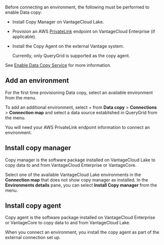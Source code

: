 Before connecting an environment, the following must be performed to enable Data copy:

-   Install Copy Manager on VantageCloud Lake.


-   Provision an AWS [PrivateLink](dvp1707442265467.md) endpoint on VantageCloud Enterprise (if applicable).


-   Install the Copy Agent on the external Vantage system.

    Currently, only QueryGrid is supported as the copy agent.


See [Enable Data Copy Service](https://docs.teradata.com/access/sources/dita/topic?dita:topicPath=zmv1694773546514.dita) for more information.

## Add an environment


For the first time provisioning Data copy, select an available environment from the menu.

To add an additional environment, select + from **Data copy** > **Connections** > **Connection map** and select a data source established in QueryGrid from the menu.

You will need your AWS PrivateLink endpoint information to connect an environment.

## Install copy manager


Copy manager is the software package installed on VantageCloud Lake to copy data to and from VantageCloud Enterprise or VantageCore.

Select one of the available VantageCloud Lake environments in the **Connection map** that does not show copy manager as installed. In the **Environments details** pane, you can select **Install Copy manager** from the menu.

## Install copy agent


Copy agent is the software package installed on VantageCloud Enterprise or VantageCore to copy data to and from VantageCloud Lake.

When you connect an environment, you install the copy agent as part of the external connection set up.

